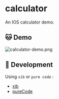 # calculator

An IOS calculator demo.

## :cat: Demo

![calculator-demo.png](https://i.loli.net/2019/12/08/ifeWDtwrdZH6npc.png)

## :hammer: Development

Using `xib` or `pure code` :

* [xib](https://github.com/mnichangxin/calculator/tree/xib)
* [pureCode](https://github.com/mnichangxin/calculator/tree/pureCode)





